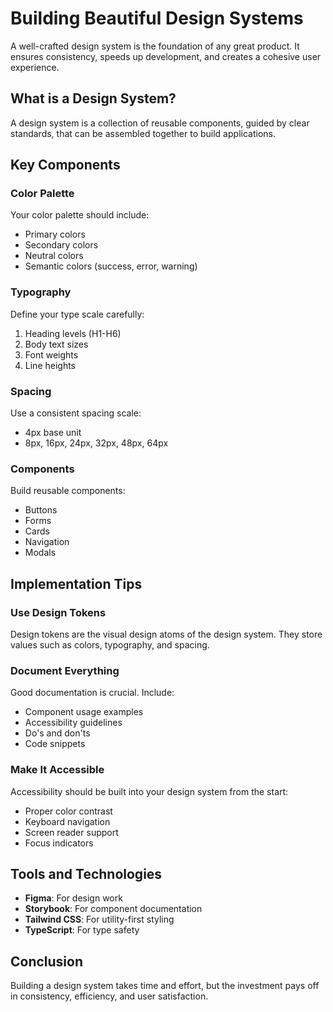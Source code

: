 # Building Beautiful Design Systems

A well-crafted design system is the foundation of any great product. It ensures consistency, speeds up development, and creates a cohesive user experience.

## What is a Design System?

A design system is a collection of reusable components, guided by clear standards, that can be assembled together to build applications.

## Key Components

### Color Palette

Your color palette should include:

- Primary colors
- Secondary colors
- Neutral colors
- Semantic colors (success, error, warning)

### Typography

Define your type scale carefully:

1. Heading levels (H1-H6)
2. Body text sizes
3. Font weights
4. Line heights

### Spacing

Use a consistent spacing scale:

- 4px base unit
- 8px, 16px, 24px, 32px, 48px, 64px

### Components

Build reusable components:

- Buttons
- Forms
- Cards
- Navigation
- Modals

## Implementation Tips

### Use Design Tokens

Design tokens are the visual design atoms of the design system. They store values such as colors, typography, and spacing.

### Document Everything

Good documentation is crucial. Include:

- Component usage examples
- Accessibility guidelines
- Do's and don'ts
- Code snippets

### Make It Accessible

Accessibility should be built into your design system from the start:

- Proper color contrast
- Keyboard navigation
- Screen reader support
- Focus indicators

## Tools and Technologies

- **Figma**: For design work
- **Storybook**: For component documentation
- **Tailwind CSS**: For utility-first styling
- **TypeScript**: For type safety

## Conclusion

Building a design system takes time and effort, but the investment pays off in consistency, efficiency, and user satisfaction.
